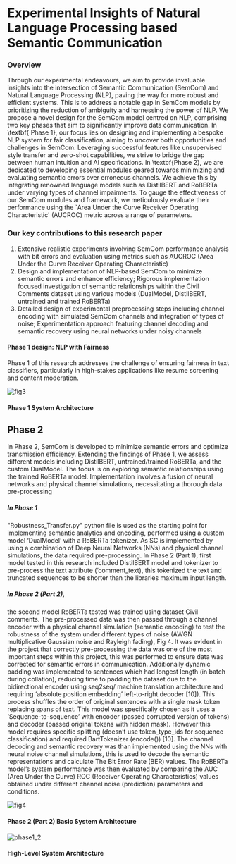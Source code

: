 # Experimental Insights of  Natural Language Processing based Semantic Communication

### Overview
Through our experimental endeavours, we aim to provide invaluable insights into the intersection of Semantic Communication (SemCom) and Natural Language Processing (NLP), paving the way for more robust and efficient systems. This is to address a notable gap in SemCom models by prioritizing the reduction of ambiguity and harnessing the power of NLP. We propose a novel design for the SemCom model centred on NLP, comprising two key phases that aim to significantly improve data communication. In \textbf{ Phase 1}, our focus lies on designing and implementing a bespoke NLP system for fair classification, aiming to uncover both opportunities and challenges in SemCom. Leveraging successful features like unsupervised style transfer and zero-shot capabilities, we strive to bridge the gap between human intuition and AI specifications. In \textbf{Phase 2}, we are dedicated to developing essential modules geared towards minimizing and evaluating semantic errors over erroneous channels. We achieve this by integrating renowned language models such as DistilBERT and RoBERTa under varying types of channel impairments. To gauge the effectiveness of our SemCom modules and framework, we meticulously evaluate their performance using the `Area Under the Curve Receiver Operating Characteristic' (AUCROC) metric across a range of parameters. 
### Our key contributions to this research paper

1. Extensive realistic experiments involving SemCom performance analysis with bit errors and evaluation using metrics such as AUCROC (Area Under the Curve Receiver Operating Characteristic)
2.  Design and implementation of NLP-based SemCom to minimize semantic errors and enhance efficiency; Rigorous implementation focused investigation of semantic relationships within the Civil Comments dataset using various models (DualModel, DistilBERT, untrained and trained RoBERTa)
3.  Detailed design of experimental preprocessing steps including channel encoding with simulated SemCom channels and integration of types of noise; Experimentation approach featuring channel decoding and semantic recovery using neural networks under noisy channels

#### Phase 1 design: NLP with Fairness
Phase 1 of this research addresses the challenge of ensuring
fairness in text classifiers, particularly in high-stakes applications like resume screening and content moderation.

![fig3](https://github.com/leakydishes/Fairness_feedback_nlp_test/assets/79079577/e1ed5679-549a-4524-a505-7390f260c253)

#### Phase 1 System Architecture

## Phase 2
In Phase 2, SemCom is developed to minimize semantic errors and optimize transmission efficiency. Extending
the findings of Phase 1, we assess different models including DistilBERT, untrained/trained RoBERTa, and the custom
DualModel. The focus is on exploring semantic relationships
using the trained RoBERTa model. Implementation involves a
fusion of neural networks and physical channel simulations,
necessitating a thorough data pre-processing

##### In Phase 1 
"Robustness_Transfer.py" python file is used as the starting point for implementing semantic analytics and encoding, performed using a custom model ‘DualModel’ with a RoBERTa tokenizer. As SC is implemented by using a combination of Deep Neural Networks (NNs) and physical channel simulations, the data required pre-processing. In Phase 2 (Part 1), first model tested in this research included DistilBERT model and tokenizer to pre-process the text attribute (‘comment_text), this tokenized the text and truncated sequences to be shorter than the libraries maximum input length. 

##### In Phase 2 (Part 2),
the second model RoBERTa tested was trained using dataset Civil comments. The pre-processed data was then passed through a channel encoder with a physical channel simulation (semantic encoding) to test the robustness of the system under different types of noise (AWGN multiplicative Gaussian noise and Rayleigh fading), Fig 4. It was evident in the project that correctly pre-processing the data was one of the most important steps within this project, this was performed to ensure data was corrected for semantic errors in communication. Additionally dynamic padding was implemented to sentences which had longest length (in batch during collation), reducing time to padding the dataset due to the bidirectional encoder using seq2seq/ machine translation architecture and requiring ‘absolute position embedding’ left-to-right decoder [10]). This process shuffles the order of original sentences with a single mask token replacing spans of text. This model was specifically chosen as it uses a ‘Sequence-to-sequence’ with encoder (passed corrupted version of tokens) and decoder (passed original tokens with hidden mask). However this model requires specific splitting (doesn’t use token_type_ids for sequence classification) and required BartTokenizer (encode()) [10]. The channel decoding and semantic recovery was than implemented using the NNs with neural noise channel simulations, this is used to decode the semantic representations and calculate The Bit Error Rate (BER) values. The RoBERTa model’s system performance was then evaluated by comparing the AUC (Area Under the Curve) ROC (Receiver Operating Characteristics) values obtained under different channel noise (prediction) parameters and conditions.

![fig4](https://github.com/leakydishes/Fairness_feedback_nlp_test/assets/79079577/82ba3b69-3637-4cc0-83cd-1e6020962705)
#### Phase 2 (Part 2) Basic System Architecture

![phase1_2](https://github.com/leakydishes/Fairness_feedback_nlp_test/assets/79079577/aec08143-6672-4540-9bc8-968d5b182d8c)
#### High-Level System Architecture


